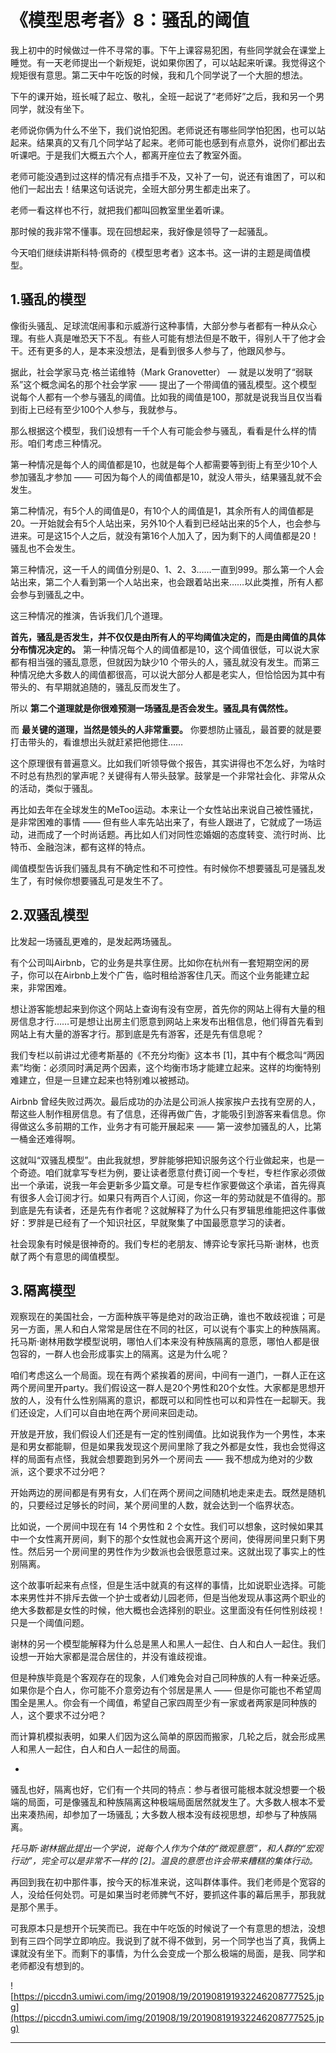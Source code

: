# 《模型思考者》8：骚乱的阈值

我上初中的时候做过一件不寻常的事。下午上课容易犯困，有些同学就会在课堂上睡觉。有一天老师提出一个新规矩，说如果你困了，可以站起来听课。我觉得这个规矩很有意思。第二天中午吃饭的时候，我和几个同学说了一个大胆的想法。

下午的课开始，班长喊了起立、敬礼，全班一起说了“老师好”之后，我和另一个男同学，就没有坐下。

老师说你俩为什么不坐下，我们说怕犯困。老师说还有哪些同学怕犯困，也可以站起来。结果真的又有几个同学站了起来。老师可能也感到有点意外，说你们都出去听课吧。于是我们大概五六个人，都离开座位去了教室外面。

老师可能没遇到过这样的情况有点措手不及，又补了一句，说还有谁困了，可以和他们一起出去！结果这句话说完，全班大部分男生都走出来了。

老师一看这样也不行，就把我们都叫回教室里坐着听课。

那时候的我非常不懂事。现在回想起来，我好像是领导了一起骚乱。

今天咱们继续讲斯科特·佩奇的《模型思考者》这本书。这一讲的主题是阈值模型。

## 1.骚乱的模型

像街头骚乱、足球流氓闹事和示威游行这种事情，大部分参与者都有一种从众心理。有些人真是唯恐天下不乱。有些人可能有想法但是不敢干，得别人干了他才会干。还有更多的人，是本来没想法，是看到很多人参与了，他跟风参与。

据此，社会学家马克·格兰诺维特（Mark Granovetter） — 就是以发明了“弱联系”这个概念闻名的那个社会学家 —— 提出了一个带阈值的骚乱模型。这个模型说每个人都有一个参与骚乱的阈值。比如我的阈值是100，那就是说我当且仅当看到街上已经有至少100个人参与，我就参与。

那么根据这个模型，我们设想有一千个人有可能会参与骚乱，看看是什么样的情形。咱们考虑三种情况。

第一种情况是每个人的阈值都是10，也就是每个人都需要等到街上有至少10个人参加骚乱才参加 —— 可因为每个人的阈值都是10，就没人带头，结果骚乱就不会发生。

第二种情况，有5个人的阈值是0，有10个人的阈值是1，其余所有人的阈值都是20。一开始就会有5个人站出来，另外10个人看到已经站出来的5个人，也会参与进来。可是这15个人之后，就没有第16个人加入了，因为剩下的人阈值都是20！骚乱也不会发生。

第三种情况，这一千人的阈值分别是0、1、2、3……一直到999。那么第一个人会站出来，第二个人看到第一个人站出来，也会跟着站出来……以此类推，所有人都会参与到骚乱之中。

这三种情况的推演，告诉我们几个道理。

 **首先，骚乱是否发生，并不仅仅是由所有人的平均阈值决定的，而是由阈值的具体分布情况决定的。** 第一种情况每个人的阈值都是10，这个阈值很低，可以说大家都有相当强的骚乱意愿，但就因为缺少10 个带头的人，骚乱就没有发生。而第三种情况绝大多数人的阈值都很高，可以说大部分人都是老实人，但恰恰因为其中有带头的、有早期就追随的，骚乱反而发生了。

所以 **第二个道理就是你很难预测一场骚乱是否会发生。骚乱具有偶然性。**

而 **最关键的道理，当然是领头的人非常重要。** 你要想防止骚乱，最首要的就是要打击带头的，看谁想出头就赶紧把他摁住……

这个原理很有普遍意义。比如我们听领导做个报告，其实讲得也不怎么好，为啥时不时总有热烈的掌声呢？关键得有人带头鼓掌。鼓掌是一个非常社会化、非常从众的活动，类似于骚乱。

再比如去年在全球发生的MeToo运动。本来让一个女性站出来说自己被性骚扰，是非常困难的事情 —— 但有些人率先站出来了，有些人跟进了，它就成了一场运动，进而成了一个时尚话题。再比如人们对同性恋婚姻的态度转变、流行时尚、比特币、金融泡沫，都有这样的特点。

阈值模型告诉我们骚乱具有不确定性和不可控性。有时候你不想要骚乱可是骚乱发生了，有时候你想要骚乱可是发生不了。

## 2.双骚乱模型

比发起一场骚乱更难的，是发起两场骚乱。

有个公司叫Airbnb，它的业务是共享住房。比如你在杭州有一套短期空闲的房子，你可以在Airbnb上发个广告，临时租给游客住几天。而这个业务能建立起来，非常困难。

想让游客能想起来到你这个网站上查询有没有空房，首先你的网站上得有大量的租房信息才行……可是想让出房主们愿意到网站上来发布出租信息，他们得首先看到网站上有大量的游客才行。那到底是先有游客，还是先有信息呢？

我们专栏以前讲过尤德考斯基的《不充分均衡》这本书 [1]，其中有个概念叫“两因素”均衡：必须同时满足两个因素，这个均衡市场才能建立起来。这样的均衡特别难建立，但是一旦建立起来也特别难以被撼动。

Airbnb 曾经失败过两次。最后成功的办法是公司派人挨家挨户去找有空房的人，帮这些人制作租房信息。有了信息，还得再做广告，才能吸引到游客来看信息。你得做这么多前期的工作，业务才有可能开展起来 —— 第一波参加骚乱的人，比第一桶金还难得啊。

这就叫“双骚乱模型”。由此我就想，罗胖能够把知识服务这个行业做起来，也是一个奇迹。咱们就拿写专栏为例，要让读者愿意付费订阅一个专栏，专栏作家必须做出一个承诺，说我一年会更新多少篇文章。可是专栏作家要做这个承诺，首先得真有很多人会订阅才行。如果只有两百个人订阅，你这一年的劳动就是不值得的。那到底是先有读者，还是先有作者呢？这就解释了为什么只有罗辑思维能把这件事做好：罗胖是已经有了一个知识社区，早就聚集了中国最愿意学习的读者。

社会现象有时候是很神奇的。我们专栏的老朋友、博弈论专家托马斯·谢林，也贡献了两个有意思的阈值模型。

## 3.隔离模型

观察现在的美国社会，一方面种族平等是绝对的政治正确，谁也不敢歧视谁；可是另一方面，黑人和白人常常是居住在不同的社区，可以说有个事实上的种族隔离。托马斯·谢林用数学模型说明，哪怕人们本来没有种族隔离的意愿，哪怕人都是很包容的，一群人也会形成事实上的隔离。这是为什么呢？

咱们考虑这么一个局面。现在有两个紧挨着的房间，中间有一道门，一群人正在这两个房间里开party。我们假设这一群人是20个男性和20个女性。大家都是思想开放的人，没有什么性别隔离的意识，都既可以和同性也可以和异性在一起聊天。我们还设定，人们可以自由地在两个房间来回走动。

开放是开放，我们假设人们还是有一定的性别阈值。比如说我作为一个男性，本来是和男女都能聊，但是如果我发现这个房间里除了我之外都是女性，我也会觉得这样的局面有点怪，我就会想要跑到另外一个房间去 —— 我不想成为绝对的少数派，这个要求不过分吧？

开始两边的房间都是有男有女，人们在两个房间之间随机地走来走去。既然是随机的，只要经过足够长的时间，某个房间里的人数，就会达到一个临界状态。

比如说，一个房间中现在有 14 个男性和 2 个女性。我们可以想象，这时候如果其中一个女性离开房间，剩下的那个女性就也会离开这个房间，使得房间里只剩下男性。然后另一个房间里的男性作为少数派也会很愿意过来。这就出现了事实上的性别隔离。

这个故事听起来有点怪，但是生活中就真的有这样的事情，比如说职业选择。可能本来男性并不排斥去做一个护士或者幼儿园老师，但是当他发现从事这两个职业的绝大多数都是女性的时候，他大概也会选择别的职业。这里面没有任何性别歧视！只是一个阈值问题。

谢林的另一个模型能解释为什么总是黑人和黑人一起住、白人和白人一起住。我们设想一开始大家都是混合居住的，并没有谁歧视谁。

但是种族毕竟是个客观存在的现象，人们难免会对自己同种族的人有一种亲近感。如果你是个白人，你可能不介意旁边有个邻居是黑人 —— 但是你可能也不希望周围全是黑人。你会有一个阈值，希望自己家四周至少有一家或者两家是同种族的人，这个要求不过分吧？

而计算机模拟表明，如果人们因为这么简单的原因而搬家，几轮之后，就会形成黑人和黑人一起住，白人和白人一起住的局面。

*

骚乱也好，隔离也好，它们有一个共同的特点：参与者很可能根本就没想要一个极端的局面，可是像骚乱和种族隔离这种极端局面居然就发生了。大多数人根本不爱出来凑热闹，却参加了一场骚乱；大多数人根本没有歧视思想，却参与了种族隔离。

 *托马斯·谢林据此提出一个学说，说每个人作为个体的“微观意愿”，和人群的“宏观行动”，完全可以是非常不一样的 [2]。温良的意愿也许会带来糟糕的集体行动。*

再回到我在初中那件事，按今天的标准来说，这叫群体事件。我们老师是个宽容的人，没给任何处罚。可是如果当时老师脾气不好，要抓这件事的幕后黑手，那我就是那个黑手。

可我原本只是想开个玩笑而已。我在中午吃饭的时候说了一个有意思的想法，没想到有三四个同学立即响应。我说到了就不得不做到，另一个同学也当了真，我俩上课就没有坐下。而剩下的事情，为什么会变成一个那么极端的局面，是我、同学和老师都没有想到的。

![https://piccdn3.umiwi.com/img/201908/19/201908191932246208777525.jpg](https://piccdn3.umiwi.com/img/201908/19/201908191932246208777525.jpg)

---
